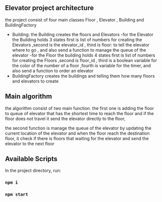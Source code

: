 ## Elevator project architecture
the project consist of four main classes 
Floor , Elevator , Building and BuildingFactory
- Building: the Building creates the floors and Elevators
-for the Elevator the Building holds 3 states 
 first is list of numbers for creating the Elevators
 ,second is the elevator_id ,
 third is floor: to tell the elevator where to go
 , and also send a function to manage the queue of the elevator
-for the Floor the building holds 4 states 
 first is list of numbers for creating the Floors
 ,second is floor_id ,
 third is a boolean variable for the color of the number of a floor
 ,fourth is variable for the timer, and also send a function to order an elevator
- BuildingFactory creates the buildings and telling them how many floors and elevators
  to create
## Main algorithm
the algorithm consist of two main function.
the first one is adding the floor to queue of elevator that has the shortest time to reach the floor
and if the floor does not travel it send the elevator directly to the floor,

the second function is manage the queue of the elevator by updating the current location of the elevator
and when the floor reach the destination floor, it check if there is floors that waiting for the elevator
and send the elevator to the next floor 

## Available Scripts

In the project directory, run:
### `npm i` 

### `npm start`


